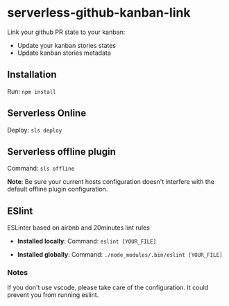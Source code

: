 # serverless-github-kanban-link
Link your github PR state to your kanban:
- Update your kanban stories states
- Update kanban stories metadata

## Installation
Run: `npm install`

## Serverless Online
Deploy: `sls deploy`

## Serverless offline plugin
Command: `sls offline`

**Note**: Be sure your current hosts configuration doesn't interfere with the default offline plugin configuration.

## ESlint
ESLinter based on airbnb and 20minutes lint rules

- **Installed locally**:
Command: `eslint [YOUR_FILE]`

- **Installed globally**:
Command: `./node_modules/.bin/eslint [YOUR_FILE]`

### Notes
If you don't use vscode, please take care of the configuration. It could prevent you from running eslint.
